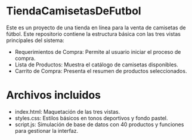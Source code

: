 # TiendaCamisetasDeFutbol
Este es un proyecto de una tienda en línea para la venta de camisetas de fútbol. Este repositorio contiene la estructura básica con las tres vistas principales del sistema:
- Requerimientos de Compra: Permite al usuario iniciar el proceso de compra.
- Lista de Productos: Muestra el catálogo de camisetas disponibles.
- Carrito de Compra: Presenta el resumen de productos seleccionados.

# Archivos incluidos
- index.html: Maquetación de las tres vistas.
- styles.css: Estilos básicos en tonos deportivos y fondo pastel.
- script.js: Simulación de base de datos con 40 productos y funciones para gestionar la interfaz.

